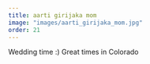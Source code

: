 ```yaml
---
title: aarti girijaka mom
image: "images/aarti_girijaka_mom.jpg"
order: 21
---
```

Wedding time :) Great times in Colorado
